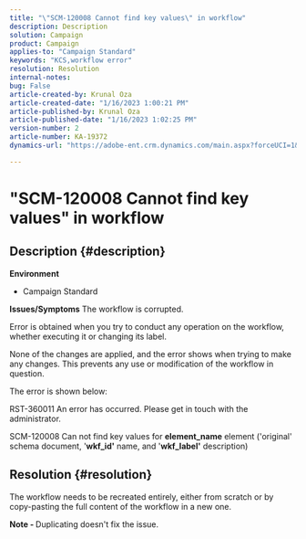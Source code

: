 ```yaml
---
title: "\"SCM-120008 Cannot find key values\" in workflow"
description: Description
solution: Campaign
product: Campaign
applies-to: "Campaign Standard"
keywords: "KCS,workflow error"
resolution: Resolution
internal-notes: 
bug: False
article-created-by: Krunal Oza
article-created-date: "1/16/2023 1:00:21 PM"
article-published-by: Krunal Oza
article-published-date: "1/16/2023 1:02:25 PM"
version-number: 2
article-number: KA-19372
dynamics-url: "https://adobe-ent.crm.dynamics.com/main.aspx?forceUCI=1&pagetype=entityrecord&etn=knowledgearticle&id=0a5acbba-9d95-ed11-aad1-6045bd006793"

---
```

# "SCM-120008 Cannot find key values" in workflow

## Description {#description}

<b>Environment</b>
- Campaign Standard



<b>Issues/Symptoms</b>
The workflow is corrupted.

Error is obtained when you try to conduct any operation on the workflow, whether executing it or changing its label.

None of the changes are applied, and the error shows when trying to make any changes. This prevents any use or modification of the workflow in question.



The error is shown below:

RST-360011 An error has occurred. Please get in touch with the administrator.

SCM-120008 Can not find key values ​​for <b>element_name</b> element ('original' schema document, '<b>wkf_id'</b> name, and '<b>wkf_label'</b> description)


## Resolution {#resolution}


The workflow needs to be recreated entirely, either from scratch or by copy-pasting the full content of the workflow in a new one.

<b>Note - </b>Duplicating doesn't fix the issue.

